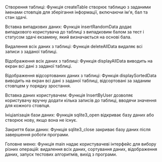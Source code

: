 Створення таблиці:
Функція createTable створює таблицю з заданими іменами стовпців для зберігання інформації, включаючи ім'я, бал та стан здачі.

Вставка випадкових даних:
Функція insertRandomData додає випадкового користувача до таблиці з випадковим балом за тест і статусом здачі екзамену, який визначається на основі бала.

Видалення всіх даних з таблиці:
Функція deleteAllData видаляє всі записи з заданої таблиці.

Відображення всіх даних з таблиці:
Функція displayAllData виводить на екран всі дані з заданої таблиці.

Відображення відсортованих даних з таблиці:
Функція displaySortedData виводить на екран всі дані з заданої таблиці, відсортовані за заданим стовпцем у порядку зростання.

Вставка даних користувачем:
Функція InsertByUser дозволяє користувачу вручну додати кілька записів до таблиці, вводячи значення для кожного стовпця.

Ініціалізація бази даних:
Функція sqlite3_open відкриває базу даних або створює нову, якщо вона не існує.

Закриття бази даних:
Функція sqlite3_close закриває базу даних після завершення роботи програми.

Головне меню:
Функція main надає користувачеві інтерфейс для вибору різних операцій: видалення всіх даних, сортування даних, відображення даних, запуск тестових алгоритмів, вихід з програми.
